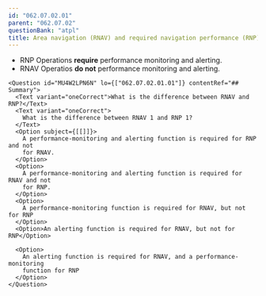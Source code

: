 ```yaml
---
id: "062.07.02.01"
parent: "062.07.02"
questionBank: "atpl"
title: Area navigation (RNAV) and required navigation performance (RNP)
---
```


- RNP Operations **require** performance monitoring and alerting.
- RNAV Operatios **do not** performance monitoring and alerting.

```tsx ignore
<Question id="MU4W2LPN6N" lo={["062.07.02.01.01"]} contentRef="## Summary">
  <Text variant="oneCorrect">What is the difference between RNAV and RNP?</Text>
  <Text variant="oneCorrect">
    What is the difference between RNAV 1 and RNP 1?
  </Text>
  <Option subject={[[]]}>
    A performance-monitoring and alerting function is required for RNP and not
    for RNAV.
  </Option>
  <Option>
    A performance-monitoring and alerting function is required for RNAV and not
    for RNP.
  </Option>
  <Option>
    A performance-monitoring function is required for RNAV, but not for RNP
  </Option>
  <Option>An alerting function is required for RNAV, but not for RNP</Option>

  <Option>
    An alerting function is required for RNAV, and a performance-monitoring
    function for RNP
  </Option>
</Question>
```
